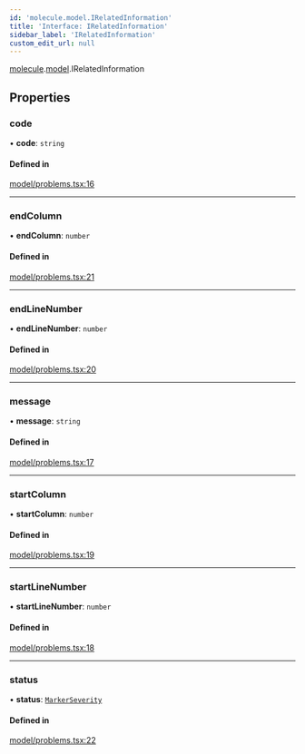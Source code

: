 ```yaml
---
id: 'molecule.model.IRelatedInformation'
title: 'Interface: IRelatedInformation'
sidebar_label: 'IRelatedInformation'
custom_edit_url: null
---
```


[molecule](../namespaces/molecule).[model](../namespaces/molecule.model).IRelatedInformation

## Properties

### code

• **code**: `string`

#### Defined in

[model/problems.tsx:16](https://github.com/DTStack/molecule/blob/ff1a27ef/src/model/problems.tsx#L16)

---

### endColumn

• **endColumn**: `number`

#### Defined in

[model/problems.tsx:21](https://github.com/DTStack/molecule/blob/ff1a27ef/src/model/problems.tsx#L21)

---

### endLineNumber

• **endLineNumber**: `number`

#### Defined in

[model/problems.tsx:20](https://github.com/DTStack/molecule/blob/ff1a27ef/src/model/problems.tsx#L20)

---

### message

• **message**: `string`

#### Defined in

[model/problems.tsx:17](https://github.com/DTStack/molecule/blob/ff1a27ef/src/model/problems.tsx#L17)

---

### startColumn

• **startColumn**: `number`

#### Defined in

[model/problems.tsx:19](https://github.com/DTStack/molecule/blob/ff1a27ef/src/model/problems.tsx#L19)

---

### startLineNumber

• **startLineNumber**: `number`

#### Defined in

[model/problems.tsx:18](https://github.com/DTStack/molecule/blob/ff1a27ef/src/model/problems.tsx#L18)

---

### status

• **status**: [`MarkerSeverity`](../enums/molecule.model.MarkerSeverity)

#### Defined in

[model/problems.tsx:22](https://github.com/DTStack/molecule/blob/ff1a27ef/src/model/problems.tsx#L22)
